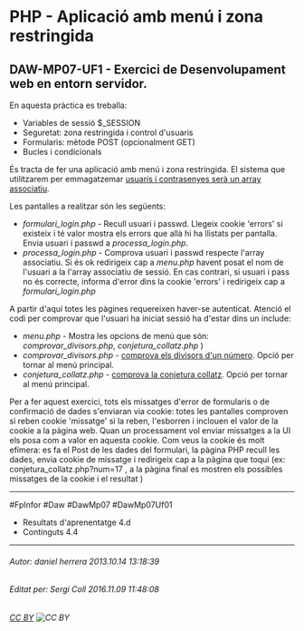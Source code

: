 # PHP - Aplicació amb menú i zona restringida
## DAW-MP07-UF1 - Exercici de Desenvolupament web en entorn servidor.
En aquesta pràctica es treballa:

 * Variables de sessió $_SESSION
 * Seguretat: zona restringida i control d'usuaris
 * Formularis: mètode POST (opcionalment GET)
 * Bucles i condicionals

És tracta de fer una aplicació amb menú i zona restringida. El sistema que utilitzarem per emmagatzemar [usuaris i contrasenyes serà un array associatiu](/DAW/DAW-MP07/DAW-MP07-UF1/php-autenticacio-dusuaris/readme.md).

Les pantalles a realitzar són les següents:

 * *formulari_login.php* - Recull usuari i passwd. Llegeix cookie 'errors' si existeix i té valor mostra els errors que allà hi ha llistats per pantalla. Envia usuari i passwd a *processa_login.php*.
 * *processa_login.php* - Comprova usuari i passwd respecte l'array associatiu. Si és ok redirigeix cap a *menu.php* havent posat el nom de l'usuari a la l'array associatiu de sessió. En cas contrari, si usuari i pass no és correcte, informa d'error dins la cookie 'errors' i redirigeix cap a *formulari_login.php*

A partir d'aquí totes les pàgines requereixen haver-se autenticat. Atenció el codi per comprovar que l'usuari ha iniciat sessió ha d'estar dins un include:

 * *menu.php* - Mostra les opcions de menú que són: *comprovar_divisors.php*, *conjetura_collatz.php* )
 * *comprovar_divisors.php* - [comprova els divisors d'un número](/DAW/DAW-MP07/DAW-MP07-UF1/php-numeros-primers/readme.md). Opció per tornar al menú principal.
 * *conjetura_collatz.php* - [comprova la conjetura collatz](/DAW/DAW-MP07/DAW-MP07-UF1/php-algorisme-3n-1-conjetura-collatz/readme.md). Opció per tornar al menú principal.

Per a fer aquest exercici, tots els missatges d'error de formularis o de confirmació de dades s'enviaran via cookie: totes les pantalles comproven si reben cookie 'missatge' si la reben, l'esborren i inclouen el valor de la cookie a la pàgina web. Quan un processament vol enviar missatges a la UI els posa com a valor en aquesta cookie. Com veus la cookie és molt efímera: es fa el Post de les dades del formulari, la pàgina PHP recull les dades, envia cookie de missatge i redirigeix cap a la pàgina que toqui (ex: conjetura_collatz.php?num=17 , a la pàgina final es mostren els possibles missatges de la cookie i el resultat )

---

#FpInfor #Daw #DawMp07 #DawMp07Uf01

* Resultats d'aprenentatge 4.d
* Continguts 4.4
---

###### Autor: daniel herrera 2013.10.14 13:18:39
###### Editat per: Sergi Coll 2016.11.09 11:48:08
###### [CC BY](https://creativecommons.org/licenses/by/4.0/) ![CC BY](https://licensebuttons.net/l/by/3.0/80x15.png)
